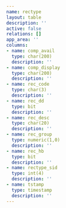 ```yaml
---
name: rectype
layout: table
description: ''
active: false
relations: []
app_area: ''
columns:
- name: comp_avail
  type: char(200)
  description: ''
- name: comp_display
  type: char(200)
  description: ''
- name: rec_code
  type: char(3)
  description: ''
- name: rec_dd
  type: bit
  description: ''
- name: rec_desc
  type: char(20)
  description: ''
- name: rec_group
  type: numeric(1,0)
  description: ''
- name: rec_hb
  type: bit
  description: ''
- name: rectype_sid
  type: int(4)
  description: ''
- name: tstamp
  type: timestamp
  description: ''
---
```


